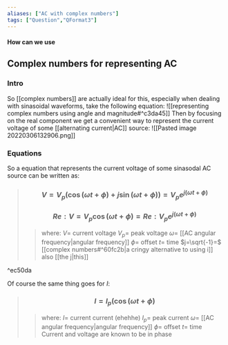 ```yaml
---
aliases: ["AC with complex numbers"]
tags: ["Question","QFormat3"]
---
```


#### How can we use
## Complex numbers for representing AC
### Intro
So [[complex numbers]] are actually ideal for this, especially when dealing with sinasoidal waveforms, take the following equation:
![[representing complex numbers using angle and magnitude#^c3da45]]
Then by focusing on the real component we get a convenient way to represent the current voltage of some [[alternating current|AC]] source:
![[Pasted image 20220306132906.png]]

### Equations

So a equation that represents the current voltage of some sinasodal AC source can be written as:

> ### $$ V = V_{p}(\cos(\omega t + \phi ) + j\sin(\omega t + \phi )) = V_{p} e^{j(\omega t + \phi )} $$ 
> ### $$ Re: V = V_{p}\cos(\omega t + \phi ) = Re: V_{p} e^{j(\omega t + \phi )}  $$
>> where:
>> $V=$ current voltage 
>> $V_{p}=$ peak voltage
>> $\omega=$ [[AC angular frequency|angular frequency]]
>> $\phi=$ offset
>> $t=$ time
>> $j=\sqrt{-1}=$ [[complex numbers#^60fc2b|a cringy alternative to using i]] also [[the j|this]]

^ec50da

Of course the same thing goes for $I$:

> ### $$ I = I_{p}(\cos(\omega t + \phi ) $$ 
>> where:
>> $I=$ current current (ehehhe)
>> $I_{p}=$ peak current
>> $\omega=$ [[AC angular frequency|angular frequency]]
>> $\phi=$ offset
>> $t=$ time
>> Current and voltage are known to be in phase

